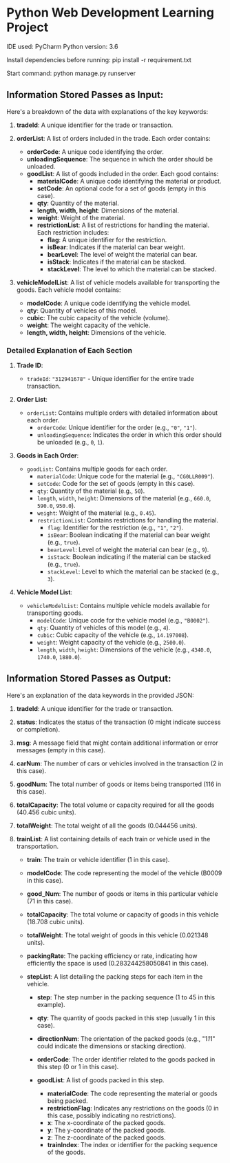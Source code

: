 # Python Web Development Learning Project
IDE used: PyCharm
Python version: 3.6

Install dependencies before running: pip install -r requirement.txt

Start command: python manage.py runserver


##  Information Stored Passes as Input:
Here's a breakdown of the data with explanations of the key keywords:

1. **tradeId**: A unique identifier for the trade or transaction.

2. **orderList**: A list of orders included in the trade. Each order contains:
   - **orderCode**: A unique code identifying the order.
   - **unloadingSequence**: The sequence in which the order should be unloaded.
   - **goodList**: A list of goods included in the order. Each good contains:
     - **materialCode**: A unique code identifying the material or product.
     - **setCode**: An optional code for a set of goods (empty in this case).
     - **qty**: Quantity of the material.
     - **length, width, height**: Dimensions of the material.
     - **weight**: Weight of the material.
     - **restrictionList**: A list of restrictions for handling the material. Each restriction includes:
       - **flag**: A unique identifier for the restriction.
       - **isBear**: Indicates if the material can bear weight.
       - **bearLevel**: The level of weight the material can bear.
       - **isStack**: Indicates if the material can be stacked.
       - **stackLevel**: The level to which the material can be stacked.

3. **vehicleModelList**: A list of vehicle models available for transporting the goods. Each vehicle model contains:
   - **modelCode**: A unique code identifying the vehicle model.
   - **qty**: Quantity of vehicles of this model.
   - **cubic**: The cubic capacity of the vehicle (volume).
   - **weight**: The weight capacity of the vehicle.
   - **length, width, height**: Dimensions of the vehicle.

### Detailed Explanation of Each Section

1. **Trade ID**:
   - `tradeId`: `"312941678"` - Unique identifier for the entire trade transaction.

2. **Order List**:
   - `orderList`: Contains multiple orders with detailed information about each order.
     - `orderCode`: Unique identifier for the order (e.g., `"0"`, `"1"`).
     - `unloadingSequence`: Indicates the order in which this order should be unloaded (e.g., `0`, `1`).

3. **Goods in Each Order**:
   - `goodList`: Contains multiple goods for each order.
     - `materialCode`: Unique code for the material (e.g., `"CG0LLR009"`).
     - `setCode`: Code for the set of goods (empty in this case).
     - `qty`: Quantity of the material (e.g., `50`).
     - `length`, `width`, `height`: Dimensions of the material (e.g., `660.0`, `590.0`, `950.0`).
     - `weight`: Weight of the material (e.g., `0.45`).
     - `restrictionList`: Contains restrictions for handling the material.
       - `flag`: Identifier for the restriction (e.g., `"1"`, `"2"`).
       - `isBear`: Boolean indicating if the material can bear weight (e.g., `true`).
       - `bearLevel`: Level of weight the material can bear (e.g., `9`).
       - `isStack`: Boolean indicating if the material can be stacked (e.g., `true`).
       - `stackLevel`: Level to which the material can be stacked (e.g., `3`).

4. **Vehicle Model List**:
   - `vehicleModelList`: Contains multiple vehicle models available for transporting goods.
     - `modelCode`: Unique code for the vehicle model (e.g., `"B0002"`).
     - `qty`: Quantity of vehicles of this model (e.g., `4`).
     - `cubic`: Cubic capacity of the vehicle (e.g., `14.197008`).
     - `weight`: Weight capacity of the vehicle (e.g., `2500.0`).
     - `length`, `width`, `height`: Dimensions of the vehicle (e.g., `4340.0`, `1740.0`, `1880.0`).

##  Information Stored Passes as Output:
Here's an explanation of the data keywords in the provided JSON:

1. **tradeId**: A unique identifier for the trade or transaction.
2. **status**: Indicates the status of the transaction (0 might indicate success or completion).
3. **msg**: A message field that might contain additional information or error messages (empty in this case).
4. **carNum**: The number of cars or vehicles involved in the transaction (2 in this case).
5. **goodNum**: The total number of goods or items being transported (116 in this case).
6. **totalCapacity**: The total volume or capacity required for all the goods (40.456 cubic units).
7. **totalWeight**: The total weight of all the goods (0.044456 units).
8. **trainList**: A list containing details of each train or vehicle used in the transportation.

    - **train**: The train or vehicle identifier (1 in this case).
    - **modelCode**: The code representing the model of the vehicle (B0009 in this case).
    - **good_Num**: The number of goods or items in this particular vehicle (71 in this case).
    - **totalCapacity**: The total volume or capacity of goods in this vehicle (18.708 cubic units).
    - **totalWeight**: The total weight of goods in this vehicle (0.021348 units).
    - **packingRate**: The packing efficiency or rate, indicating how efficiently the space is used (0.283244258050841 in this case).
    - **stepList**: A list detailing the packing steps for each item in the vehicle.

        - **step**: The step number in the packing sequence (1 to 45 in this example).
        - **qty**: The quantity of goods packed in this step (usually 1 in this case).
        - **directionNum**: The orientation of the packed goods (e.g., "1*1*1" could indicate the dimensions or stacking direction).
        - **orderCode**: The order identifier related to the goods packed in this step (0 or 1 in this case).
        - **goodList**: A list of goods packed in this step.
            
            - **materialCode**: The code representing the material or goods being packed.
            - **restrictionFlag**: Indicates any restrictions on the goods (0 in this case, possibly indicating no restrictions).
            - **x**: The x-coordinate of the packed goods.
            - **y**: The y-coordinate of the packed goods.
            - **z**: The z-coordinate of the packed goods.
            - **trainIndex**: The index or identifier for the packing sequence of the goods.
